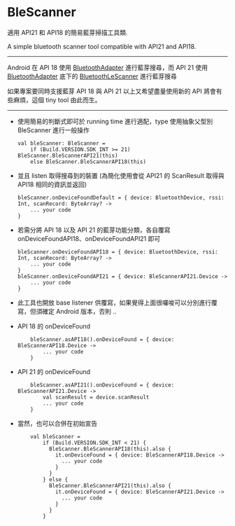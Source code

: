 # BleScanner
適用 API21 和 API18 的簡易藍芽掃描工具類.

A simple bluetooth scanner tool compatible with API21 and API18.
* * *
Android 在 API 18 使用 [BluetoothAdapter](https://developer.android.com/reference/android/bluetooth/BluetoothAdapter) 進行藍芽搜尋，而 API 21 使用 [BluetoothAdapter](https://developer.android.com/reference/android/bluetooth/BluetoothAdapter) 底下的 [BluetoothLeScanner](https://developer.android.com/reference/android/bluetooth/le/BluetoothLeScanner) 進行藍芽搜尋

如果專案要同時支援藍芽 API 18 與 API 21 以上又希望盡量使用新的 API 將會有些麻煩，這個 tiny tool 由此而生。

- - -
*   使用簡易的判斷式即可於 running time 進行適配，type 使用抽象父型別 BleScanner 進行一般操作

        val bleScanner: BleScanner =
            if (Build.VERSION.SDK_INT >= 21) BleScanner.BleScannerAPI21(this)
            else BleScanner.BleScannerAPI18(this)

*   並且 listen 取得搜尋到的裝置 (為簡化使用會從 API21 的 ScanResult 取得與 API18 相同的資訊並返回)

        bleScanner.onDeviceFoundDefault = { device: BluetoothDevice, rssi: Int, scanRecord: ByteArray? ->
            ... your code
        }


*   若需分將 API 18 以及 API 21 的藍芽功能分類，各自覆寫 onDeviceFoundAPI18、onDeviceFoundAPI21 即可

        bleScanner.onDeviceFoundAPI18 = { device: BluetoothDevice, rssi: Int, scanRecord: ByteArray? ->
            ... your code
        }
        bleScanner.onDeviceFoundAPI21 = { device: BleScannerAPI21.Device ->
            ... your code
        }


*   此工具也開放 base listener 供覆寫，如果覺得上面很囉唆可以分別進行覆寫，但須確定 Android 版本，否則 ..

*   API 18 的 onDeviceFound

            bleScanner.asAPI18().onDeviceFound = { device: BleScannerAPI18.Device ->
                ... your code
            }
    
*   API 21 的 onDeviceFound

            bleScanner.asAPI21().onDeviceFound = { device: BleScannerAPI21.Device ->
                val scanResult = device.scanResult
                ... your code
            }
    
*   當然，也可以合併在初始宣告

            val bleScanner =
                if (Build.VERSION.SDK_INT < 21) {
                  BleScanner.BleScannerAPI18(this).also {
                    it.onDeviceFound = { device: BleScannerAPI18.Device ->
                      ... your code
                    }
                  }
                } else {
                  BleScanner.BleScannerAPI21(this).also {
                    it.onDeviceFound = { device: BleScannerAPI21.Device ->
                      ... your code
                    }
                  }
                }
